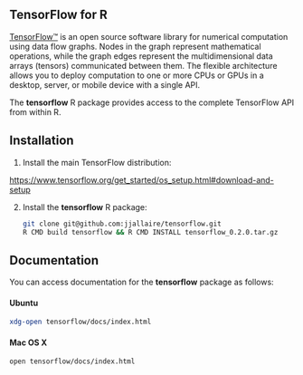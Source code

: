 
## TensorFlow for R

[TensorFlow™](https://tensorflow.org) is an open source software library for numerical computation using data flow graphs. Nodes in the graph represent mathematical operations, while the graph edges represent the multidimensional data arrays (tensors) communicated between them. The flexible architecture allows you to deploy computation to one or more CPUs or GPUs in a desktop, server, or mobile device with a single API. 

The **tensorflow** R package provides access to the complete TensorFlow API from within R.

## Installation

1. Install the main TensorFlow distribution:

  https://www.tensorflow.org/get_started/os_setup.html#download-and-setup

2. Install the **tensorflow** R package:

    ```bash
    git clone git@github.com:jjallaire/tensorflow.git
    R CMD build tensorflow && R CMD INSTALL tensorflow_0.2.0.tar.gz
    ```

## Documentation

You can access documentation for the **tensorflow** package as follows:

#### Ubuntu

```bash
xdg-open tensorflow/docs/index.html
```

#### Mac OS X

```bash
open tensorflow/docs/index.html
```





